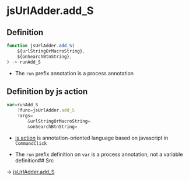 # jsUrlAdder.add_S

## Definition

```js.js
function jsUrlAdder.add_S(
	${urlStringOrMacroString},
	${onSearchBtnString},
) -> runAdd_S
```

- The `run` prefix annotation is a process annotation
## Definition by js action

```js.js
var=runAdd_S
	?func=jsUrlAdder.add_S
	?args=
		&urlStringOrMacroString=
		&onSearchBtnString=
```

- [js action](#) is annotation-oriented language based on javascript in `CommandClick`

- The `run` prefix definition on `var` is a process annotation, not a variable definition## Src

-> [jsUrlAdder.add_S](https://github.com/puutaro/CommandClick/blob/master/app/src/main/java/com/puutaro/commandclick/fragment_lib/terminal_fragment/js_interface/toolbar/JsUrlAdder.kt#L27)


